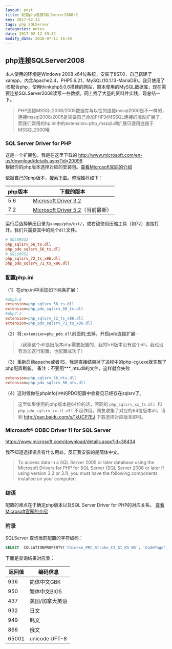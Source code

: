 ```yaml
---
layout: post
title: 配置php连接SQLServer2008r2
key: 2017-02-12
tags: php SQLServer
categories: notes
date: 2017-02-12 19:42
modify_date: 2018-07-11 16:48
---
```


## php连接SQLServer2008

本人使用的环境是Windows 2008 x64位系统，安装了IIS7.0，自己搭建了xampp，内含Apache2.4，PHP5.6.21，MySQL(10.1.13-MariaDB)。我只使用了IIS配合php，使用thinkphp5.0.6搭建的网站，原本使用的MySQL数据库，现在需要连接SQLServer2008读写一些数据。网上找了大量的资料并实践，现总结一下。

<!--more-->

> PHP连接MSSQL2008/2005数据库与以往的连接mssql2000是不一样的，连接mssql2008/2005是需要自己添加PHP对MSSQL连接的驱动扩展了，而我们常用的hp.ini中的extension=php_mssql.dll扩展只适用连接于MSSQL2000哦

### SQL Server Driver for PHP

这是一个扩展包，我是在这里下载的 <http://www.microsoft.com/en-us/download/details.aspx?id=20098>   
根据你的php版本选择对应的安装包。[查看Microsoft官网的介绍](https://docs.microsoft.com/en-us/sql/connect/php/system-requirements-for-the-php-sql-driver)

依据自己的php版本，[搜索下载](https://www.microsoft.com/en-us/search/result.aspx?q=Microsoft+Drivers+for+PHP+for+SQL+Server)。整理推荐如下：

| php版本 | 下载的版本                                                   |
| ------- | ------------------------------------------------------------ |
| 5.6     | [Microsoft Driver 3.2](http://www.microsoft.com/en-us/download/details.aspx?id=20098) |
| 7.2     | [Microsoft Driver 5.2](http://www.microsoft.com/en-us/download/details.aspx?id=56729)（当前最新） |

运行后选择解压目录为`xampp/php/ext/`，或右键使用压缩工具（如7z）直接打开。我们只需要其中的两个`dll`文件。

```ini
# SQLSRV32
php_sqlsrv_56_ts.dll
php_pdo_sqlsrv_56_ts.dll
# SQLSRV52
php_sqlsrv_72_ts_x86.dll
php_pdo_sqlsrv_72_ts_x86.dll
```

### 配置php.ini

（1）在php.ini中添加如下两条扩展：

```ini
#php5.6
extension=php_sqlsrv_56_ts.dll
extension=php_pdo_sqlsrv_56_ts.dll
#php7.2
extension=php_sqlsrv_72_ts_x86.dll
extension=php_pdo_sqlsrv_72_ts_x86.dll
```

（2）将`;extension=php_pdo.dll`前面的;去掉，开启pdo连接扩展··

>（我猜这个dll是旧版本php需要配置的，我的5.6版本没有这个dll，我也没有添加这行配置，也配置成功了）

（3）重新启动apache或者IIS，我是直接结束掉了进程中的php-cgi.exe就实现了php配置刷新。
备注：不要用***_nts.dll的文件，这样就会失败

```ini
extension=php_sqlsrv_56_nts.dll
extension=php_pdo_sqlsrv_56_nts.dll
```

（4）这时候你在phpinfo()中的PDO配置中会看见已经存在sqlsrv了。

> 这里如果使用的php版本是64位的话，官网的 `php_sqlsrv_xx_ts.dll `和 `php_pdo_sqlsrv_xx.tl.dll` 不起作用，网友收集了对应的64位版本dll，请到
> http://pan.baidu.com/s/1kUCP7EJ
> 下载选择对应版本即可。

### Microsoft® ODBC Driver 11 for SQL Server

<https://www.microsoft.com/download/details.aspx?id=36434>  

我不知道选择语言有什么用处。反正我安装的是简体中文。

>To access data in a SQL Server 2005 or later database using the Microsoft Drivers for PHP for SQL Server (SQL Server 2008 or later if using version 3.2 or 3.1), you must have the following components installed on your computer:

### 结语

配置的难点在于确定php版本以及SQL Server Driver for PHP的对应关系。
[查看Microsoft官网的介绍](https://docs.microsoft.com/en-us/sql/connect/php/system-requirements-for-the-php-sql-driver)

### 附录

SQLServer 查询当前配置的字符编码：

```sql
SELECT  COLLATIONPROPERTY('Chinese_PRC_Stroke_CI_AI_KS_WS', 'CodePage')
```

下面是查询结果对应表：

| 返回值   | 编码信息          |
| ----- | ------------- |
| 936   | 简体中文GBK       |
| 950   | 繁体中文BIG5      |
| 437   | 美国/加拿大英语      |
| 932   | 日文            |
| 949   | 韩文            |
| 866   | 俄文            |
| 65001 | unicode UFT-8 |

